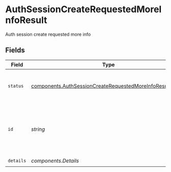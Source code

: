 # AuthSessionCreateRequestedMoreInfoResult

Auth session create requested more info


## Fields

| Field                                                                                                                                  | Type                                                                                                                                   | Required                                                                                                                               | Description                                                                                                                            |
| -------------------------------------------------------------------------------------------------------------------------------------- | -------------------------------------------------------------------------------------------------------------------------------------- | -------------------------------------------------------------------------------------------------------------------------------------- | -------------------------------------------------------------------------------------------------------------------------------------- |
| `status`                                                                                                                               | [components.AuthSessionCreateRequestedMoreInfoResultStatus](../../models/components/authsessioncreaterequestedmoreinforesultstatus.md) | :heavy_check_mark:                                                                                                                     | Status of the auth session creation operation                                                                                          |
| `id`                                                                                                                                   | *string*                                                                                                                               | :heavy_check_mark:                                                                                                                     | The ID of the info request action. Used in resuming the creation.                                                                      |
| `details`                                                                                                                              | *components.Details*                                                                                                                   | :heavy_check_mark:                                                                                                                     | N/A                                                                                                                                    |